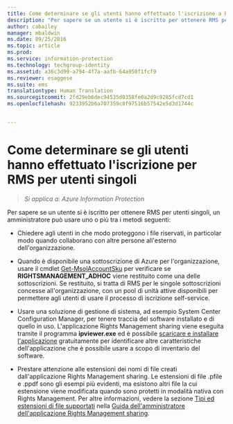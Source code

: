 ```yaml
---
title: Come determinare se gli utenti hanno effettuato l'iscrizione a RMS per utenti singoli | Azure Information Protection
description: "Per sapere se un utente si è iscritto per ottenere RMS per utenti singoli, È possibile usare uno qualsiasi o una combinazione dei metodi descritti in questo articolo."
author: cabailey
manager: mbaldwin
ms.date: 09/25/2016
ms.topic: article
ms.prod: 
ms.service: information-protection
ms.technology: techgroup-identity
ms.assetid: a36c3d99-a794-4f7a-aafb-64a950f1fcf9
ms.reviewer: esaggese
ms.suite: ems
translationtype: Human Translation
ms.sourcegitcommit: 2fd29eb6dec94535d0358fe0a2d9c9285fcd7cd1
ms.openlocfilehash: 9233952b6a707359c8f97516b57542e5d3d1744c


---
```



# Come determinare se gli utenti hanno effettuato l'iscrizione per RMS per utenti singoli

>*Si applica a: Azure Information Protection*

Per sapere se un utente si è iscritto per ottenere RMS per utenti singoli, un amministratore può usare uno o più tra i metodi seguenti:

-   Chiedere agli utenti in che modo proteggono i file riservati, in particolar modo quando collaborano con altre persone all'esterno dell'organizzazione.

-   Quando è disponibile una sottoscrizione di Azure per l'organizzazione, usare il cmdlet [Get-MsolAccountSku](https://msdn.microsoft.com/library/azure/dn194118.aspx) per verificare se **RIGHTSMANAGEMENT_ADHOC** viene restituito come una delle sottoscrizioni. Se restituito, si tratta di RMS per le singole sottoscrizioni concesse all'organizzazione, con un pool di unità attive disponibili per permettere agli utenti di usare il processo di iscrizione self-service.

-   Usare una soluzione di gestione di sistema, ad esempio System Center Configuration Manager, per tenere traccia del software installato e di quello in uso. L'applicazione Rights Management sharing viene eseguita tramite il programma **ipviewer.exe** ed è possibile [scaricare e installare l'applicazione](http://go.microsoft.com/fwlink/?LinkId=303970) gratuitamente per identificare altre caratteristiche dell'applicazione che è possibile usare a scopo di inventario del software.

-   Prestare attenzione alle estensioni dei nomi di file creati dall'applicazione Rights Management sharing. Le estensioni di file .pfile e .ppdf sono gli esempi più evidenti, ma esistono altri file la cui estensione viene modificata quando sono protetti in modalità nativa con Rights Management. Per altre informazioni, vedere la sezione [Tipi ed estensioni di file supportati](../rms-client/sharing-app-admin-guide-technical.md#supported-file-types-and-file-name-extensions) nella [Guida dell'amministratore dell'applicazione Rights Management sharing](http://technet.microsoft.com/library/dn339003.aspx).




<!--HONumber=Sep16_HO4-->


